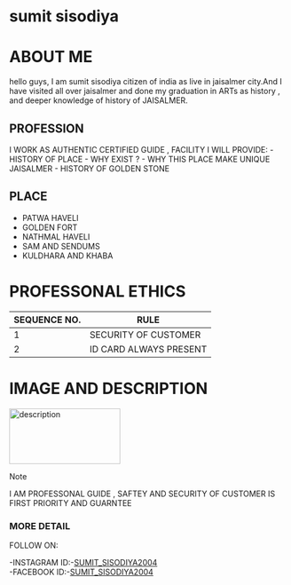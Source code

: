 # sumit sisodiya
# ABOUT ME
hello guys, I am sumit sisodiya citizen of india as live in jaisalmer city.And I have visited all over jaisalmer and done my graduation in ARTs as history  , and deeper knowledge of history of JAISALMER.
## PROFESSION 
I WORK AS AUTHENTIC CERTIFIED GUIDE , FACILITY I WILL PROVIDE:
	- HISTORY OF PLACE 
	- WHY EXIST ? 
        - WHY THIS PLACE MAKE UNIQUE JAISALMER 
        - HISTORY OF GOLDEN STONE 
## PLACE 
 - PATWA HAVELI 
 - GOLDEN FORT  
 - NATHMAL HAVELI 
 - SAM AND SENDUMS 
 - KULDHARA AND KHABA 
 
# PROFESSONAL ETHICS 
 |SEQUENCE NO.|     RULE             |
 |------------|----------------------|              
 |  1         |SECURITY OF CUSTOMER  |
 |  2         |ID CARD ALWAYS PRESENT|
# IMAGE AND DESCRIPTION
<img src="https://www.thestatesman.com/wp-content/uploads/2019/04/honey-singh.png" alt="description" width="200" height="100">
     
>[!NOTE]
>I AM PROFESSONAL GUIDE , SAFTEY AND SECURITY OF CUSTOMER IS FIRST PRIORITY AND GUARNTEE 

### MORE DETAIL
FOLLOW ON:

-INSTAGRAM ID:-[SUMIT_SISODIYA2004](https://www.instagram.com/sumit_sisodeya_/) <br>
-FACEBOOK ID:-[SUMIT_SISODIYA2004](https://www.instagram.com/sumit_sisodeya_/)




